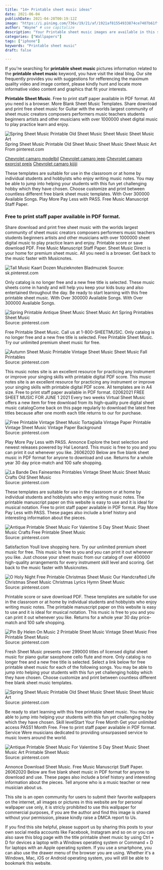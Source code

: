 ```yaml
---
title: "14+ Printable sheet music ideas"
date: 2021-06-04
publishDate: 2021-04-28T00:19:12Z
image: "https://i.pinimg.com/736x/19/21/af/1921af81554933874ce7407b61ffbc37--printable-sheet-music-for-crafts-music-printables-free.jpg"
author: "Wayne" # use capitalize
description: "Your Printable sheet music images are available in this site. Printable sheet music are a topic that is being searched for and liked by netizens today. You can Find and Download the Printable sheet music files here. Find and Download all free photos and vectors."
categories: ["Wallpapers"]
tags: ["iphone"]
keywords: "Printable sheet music"
draft: false

---
```


If you're searching for **printable sheet music** pictures information related to the **printable sheet music** keyword, you have visit the ideal  blog.  Our site frequently  provides you with  suggestions  for refferencing  the maximum  quality video and image  content, please kindly hunt and locate more informative video content and graphics  that fit your interests.

**Printable Sheet Music**. Free to print staff paper available in PDF format. All you need is a browser. More Blank Sheet Music Templates. Share download and print free sheet music for Guitar with the worlds largest community of sheet music creators composers performers music teachers students beginners artists and other musicians with over 1000000 sheet digital music to play practice learn and enjoy.

![Spring Sheet Music Printable Old Sheet Music Sheet Music Sheet Music Art](https://i.pinimg.com/originals/59/2d/99/592d991a7c38a7cbeda4f4af95b22e38.jpg "Spring Sheet Music Printable Old Sheet Music Sheet Music Sheet Music Art")
Spring Sheet Music Printable Old Sheet Music Sheet Music Sheet Music Art From pinterest.com

[Chevrolet camaro modelbil](/chevrolet-camaro-modelbil/)
[Chevrolet camaro jeep](/chevrolet-camaro-jeep/)
[Chevrolet camaro exorcist preis](/chevrolet-camaro-exorcist-preis/)
[Chevrolet camaro kijiji](/chevrolet-camaro-kijiji/)

These templates are suitable for use in the classroom or at home by individual students and hobbyists who enjoy writing music notes. You may be able to jump into helping your students with this fun yet challenging hobby which they have chosen. Choose customize and print between countless different free blank sheet music templates. With Over 300000 Available Songs. Play More Pay Less with PASS. Free Music Manuscript Staff Paper.

### Free to print staff paper available in PDF format.

Share download and print free sheet music with the worlds largest community of sheet music creators composers performers music teachers students beginners artists and other musicians with over 1000000 sheet digital music to play practice learn and enjoy. Printable score or save download PDF. Free Music Manuscript Staff Paper. Sheet Music Direct is your home for premium sheet music. All you need is a browser. Get back to the music faster with Musicnotes.


![Tall Music Kaart Dozen Muzieknoten Bladmuziek](https://i.pinimg.com/originals/58/2f/9e/582f9e0518ad708832b3a28dcae4a353.jpg "Tall Music Kaart Dozen Muzieknoten Bladmuziek")
Source: sk.pinterest.com

Only catalog is no longer free and a new free title is selected. These music sheets come in handy and will help you keep your kids busy and also entertained throughout the day. Be ready to start learning with this free printable sheet music. With Over 300000 Available Songs. With Over 300000 Available Songs.

![Spring Printable Antique Sheet Music Sheet Music Art Spring Printables Sheet Music](https://i.pinimg.com/originals/ba/e6/e0/bae6e0510aea4989951ba7f1b5898429.jpg "Spring Printable Antique Sheet Music Sheet Music Art Spring Printables Sheet Music")
Source: pinterest.com

Free Printable Sheet Music. Call us at 1-800-SHEETMUSIC. Only catalog is no longer free and a new free title is selected. Free Printable Sheet Music. Try our unlimited premium sheet music for free.

![Autumn Sheet Music Printable Vintage Sheet Music Sheet Music Fall Printables](https://i.pinimg.com/originals/6e/e5/66/6ee56643ff6d881d03b12f475a9c34f4.jpg "Autumn Sheet Music Printable Vintage Sheet Music Sheet Music Fall Printables")
Source: pinterest.com

This music notes site is an excellent resource for practicing any instrument or improve your singing skills with printable digital PDF score. This music notes site is an excellent resource for practicing any instrument or improve your singing skills with printable digital PDF score. All templates are in A4 size. Free to print staff paper available in PDF format. 02062021 FREE SHEET MUSIC FOR JUNE 1 2021 Every two weeks Virtual Sheet Music offers a new item for free download from its high-quality pure digital sheet music catalogCome back on this page regularly to download the latest free titles because after one month each title returns to our for purchase.

![Free Printable Vintage Sheet Music Tortagialla Vintage Paper Printable Vintage Sheet Music Vintage Paper Background](https://i.pinimg.com/originals/dd/c2/b8/ddc2b856a57a52945633e1ea492ea45d.jpg "Free Printable Vintage Sheet Music Tortagialla Vintage Paper Printable Vintage Sheet Music Vintage Paper Background")
Source: pinterest.com

Play More Pay Less with PASS. Annonce Explore the best selection and newest releases powered by Hal Leonard. This music is free to you and you can print it out whenever you like. 26062020 Below are five blank sheet music in PDF format for anyone to download and use. Returns for a whole year 30 day price-match and 100 safe shopping.

![La Bande Des Faineantes Printables Vintage Sheet Music Sheet Music Crafts Old Sheet Music](https://i.pinimg.com/originals/27/bd/55/27bd55556b29d717e794f1839bd9be16.jpg "La Bande Des Faineantes Printables Vintage Sheet Music Sheet Music Crafts Old Sheet Music")
Source: pinterest.com

These templates are suitable for use in the classroom or at home by individual students and hobbyists who enjoy writing music notes. The printable manuscript paper on this website is easy to use and it is ideal for musical notation. Free to print staff paper available in PDF format. Play More Pay Less with PASS. These pages also include a brief history and interesting information about the pieces.

![Antique Printable Sheet Music For Valentine S Day Sheet Music Sheet Music Crafts Free Printable Sheet Music](https://i.pinimg.com/originals/e4/ce/d3/e4ced3047ada9857e5dc1237a2f5a13f.jpg "Antique Printable Sheet Music For Valentine S Day Sheet Music Sheet Music Crafts Free Printable Sheet Music")
Source: pinterest.com

Satisfaction Youll love shopping here. Try our unlimited premium sheet music for free. This music is free to you and you can print it out whenever you like. Just choose your sheet music from our catalog of over 400000 high-quality arrangements for every instrument skill level and scoring. Get back to the music faster with Musicnotes.

![O Holy Night Free Printable Christmas Sheet Music Our Handcrafted Life Christmas Sheet Music Christmas Lyrics Hymn Sheet Music](https://i.pinimg.com/originals/53/24/40/532440b6788a510b3dfdc3154b009b6c.jpg "O Holy Night Free Printable Christmas Sheet Music Our Handcrafted Life Christmas Sheet Music Christmas Lyrics Hymn Sheet Music")
Source: pinterest.com

Printable score or save download PDF. These templates are suitable for use in the classroom or at home by individual students and hobbyists who enjoy writing music notes. The printable manuscript paper on this website is easy to use and it is ideal for musical notation. This music is free to you and you can print it out whenever you like. Returns for a whole year 30 day price-match and 100 safe shopping.

![Pin By Helen On Music 2 Printable Sheet Music Vintage Sheet Music Free Printable Sheet Music](https://i.pinimg.com/originals/ce/af/fa/ceaffacc8270ccabc5492b0245bbb96b.jpg "Pin By Helen On Music 2 Printable Sheet Music Vintage Sheet Music Free Printable Sheet Music")
Source: pinterest.com

Fresh Sheet Music presents over 299000 titles of licensed digital sheet music for piano guitar saxophone cello flute and more. Only catalog is no longer free and a new free title is selected. Select a link below for free printable sheet music for each of the following songs. You may be able to jump into helping your students with this fun yet challenging hobby which they have chosen. Choose customize and print between countless different free blank sheet music templates.

![Spring Sheet Music Printable Old Sheet Music Sheet Music Sheet Music Art](https://i.pinimg.com/originals/59/2d/99/592d991a7c38a7cbeda4f4af95b22e38.jpg "Spring Sheet Music Printable Old Sheet Music Sheet Music Sheet Music Art")
Source: pinterest.com

Be ready to start learning with this free printable sheet music. You may be able to jump into helping your students with this fun yet challenging hobby which they have chosen. Skill levelStart Your Free Month Get your unlimited access PASS1 Month Free. Free to print staff paper available in PDF format. Service Were musicians dedicated to providing unsurpassed service to music lovers around the world.

![Antique Printable Sheet Music For Valentine S Day Sheet Music Sheet Music Art Printable Sheet Music](https://i.pinimg.com/736x/19/21/af/1921af81554933874ce7407b61ffbc37--printable-sheet-music-for-crafts-music-printables-free.jpg "Antique Printable Sheet Music For Valentine S Day Sheet Music Sheet Music Art Printable Sheet Music")
Source: pinterest.com

Annonce Download Sheet Music. Free Music Manuscript Staff Paper. 26062020 Below are five blank sheet music in PDF format for anyone to download and use. These pages also include a brief history and interesting information about the pieces. Tell anyone who is a music teacher or new musician about us.

This site is an open community for users to submit their favorite wallpapers on the internet, all images or pictures in this website are for personal wallpaper use only, it is stricly prohibited to use this wallpaper for commercial purposes, if you are the author and find this image is shared without your permission, please kindly raise a DMCA report to Us.

If you find this site helpful, please support us by sharing this posts to your own social media accounts like Facebook, Instagram and so on or you can also save this blog page with the title printable sheet music by using Ctrl + D for devices a laptop with a Windows operating system or Command + D for laptops with an Apple operating system. If you use a smartphone, you can also use the drawer menu of the browser you are using. Whether it's a Windows, Mac, iOS or Android operating system, you will still be able to bookmark this website.
